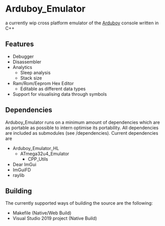 # Arduboy_Emulator
a currently wip cross platform emulator of the [Arduboy](https://www.arduboy.com/) console written in C++

## Features
- Debugger
- Disassembler
- Analytics
  - Sleep analysis
  - Stack size
- Ram/Rom/Eeprom Hex Editor
  - Editable as different data types
- Support for visualising data through symbols

## Dependencies
Arduboy_Emulator runs on a minimum amount of dependencies which are as portable as possible to intern optimise its portability.
All dependencies are included as submodules (see /dependencies).
Current dependencies are
- Arduboy_Emulator_HL
  - ATmega32u4_Emulator
    - CPP_Utils
- Dear ImGui
- ImGuiFD
- raylib

## Building
The currently supported ways of building the source are the following:
- Makefile (Native/Web Build)
- Visual Studio 2019 project (Native Build)

